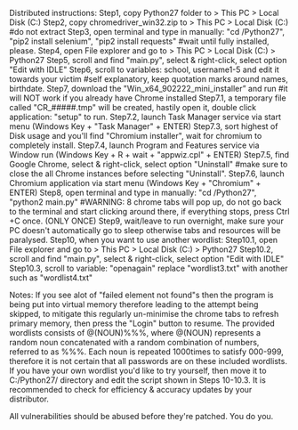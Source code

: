 Distributed instructions:
Step1, copy Python27 folder to > This PC > Local Disk (C:)
Step2, copy chromedriver_win32.zip to > This PC > Local Disk (C:) #do not extract
Step3, open terminal and type in manually: "cd /Python27", "pip2 install selenium", "pip2 install requests" #wait until fully installed, please.
Step4, open File explorer and go to > This PC > Local Disk (C:) > Python27 
Step5, scroll and find "main.py", select & right-click, select option "Edit with IDLE"
Step6, scroll to variables: school, username1-5 and edit it towards your victim #self explanatory, keep quotation marks around names, birthdate. 
Step7, download the "Win_x64_902222_mini_installer” and run #it will NOT work if you already have Chrome installed
Step7.1, a temporary file called "CR_#####.tmp" will be created, hastily open it, double click application: "setup" to run.
Step7.2, launch Task Manager service via start menu (Windows Key + "Task Manager" + ENTER)
Step7.3, sort highest of Disk usage and you'll find "Chromium installer", wait for chromium to completely install.
Step7.4, launch Program and Features service via Window run (Windows Key + R + wait + "appwiz.cpl" + ENTER)
Step7.5, find Google Chrome, select & right-click, select option "Uninstall" #make sure to close the all Chrome instances before selecting "Uninstall".
Step7.6, launch Chromium application via start menu (Windows Key + "Chromium" + ENTER)
Step8, open terminal and type in manually: "cd /Python27", "python2 main.py" #WARNING: 8 chrome tabs will pop up, do not go back to the terminal and start clicking around there, if everything stops, press Ctrl +C once. (ONLY ONCE)
Step9, wait/leave to run overnight, make sure your PC doesn't automatically go to sleep otherwise tabs and resources will be paralysed.
Step10, when you want to use another wordlist:
Step10.1, open File explorer and go to > This PC > Local Disk (C:) > Python27 
Step10.2, scroll and find "main.py", select & right-click, select option "Edit with IDLE"
Step10.3, scroll to variable: "openagain" replace "wordlist3.txt" with another such as "wordlist4.txt"
 
Notes:
If you see alot of "failed element not found"s then the program is being put into virtual memory therefore leading to the attempt being skipped, 
to mitigate this regularly un-minimise the chrome tabs to refresh primary memory, then press the "Login" button to resume.
The provided wordlists consists of @(NOUN)%%%, where @(NOUN) represents a random noun concatenated with a random combination of numbers, referred to as %%%. Each noun is repeated 1000times to satisfy 000-999, therefore it is not certain that all passwords are on these included wordlists. If you have your own wordlist you'd like to try yourself, then move it to C:/Python27/ directory and edit the script shown in Steps 10-10.3.
It is recommended to check for efficiency & accuracy updates by your distributor.
 
All vulnerabilities should be abused before they're patched. You do you.
